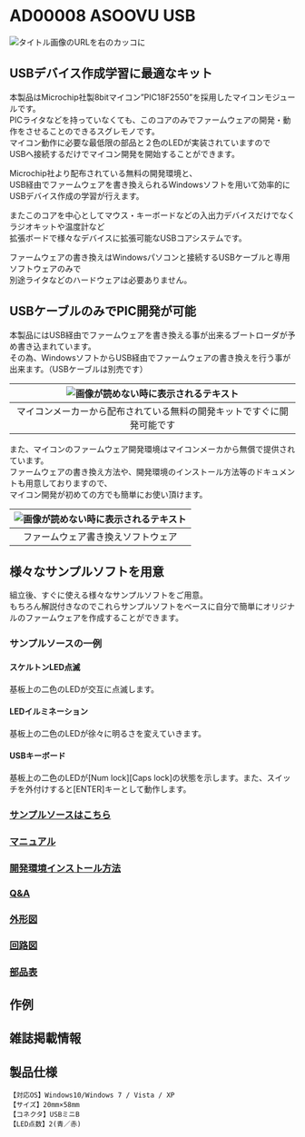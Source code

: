 # AD00008 ASOOVU USB

![タイトル画像のURLを右のカッコに](https://bit-trade-one.co.jp/wp/wp-content/uploads/2014/03/d6283ed92b1b6b533e215b82fcda64ce.png)

## USBデバイス作成学習に最適なキット

本製品はMicrochip社製8bitマイコン”PIC18F2550”を採用したマイコンモジュールです。  
PICライタなどを持っていなくても、このコアのみでファームウェアの開発・動作をさせることのできるスグレモノです。  
マイコン動作に必要な最低限の部品と２色のLEDが実装されていますので  
USBへ接続するだけでマイコン開発を開始することができます。

Microchip社より配布されている無料の開発環境と、  
USB経由でファームウェアを書き換えられるWindowsソフトを用いて効率的にUSBデバイス作成の学習が行えます。

またこのコアを中心としてマウス・キーボードなどの入出力デバイスだけでなくラジオキットや温度計など  
拡張ボードで様々なデバイスに拡張可能なUSBコアシステムです。  

ファームウェアの書き換えはWindowsパソコンと接続するUSBケーブルと専用ソフトウェアのみで  
別途ライタなどのハードウェアは必要ありません。

## USBケーブルのみでPIC開発が可能

本製品にはUSB経由でファームウェアを書き換える事が出来るブートローダが予め書き込まれています。  
その為、WindowsソフトからUSB経由でファームウェアの書き換えを行う事が出来ます。（USBケーブルは別売です）  

|![画像が読めない時に表示されるテキスト](https://bit-trade-one.co.jp/wp/wp-content/uploads/2014/03/MPLAB-PIC-Microchip-Software.png)|
|:---:|
|マイコンメーカーから配布されている無料の開発キットですぐに開発可能です|

また、マイコンのファームウェア開発環境はマイコンメーカから無償で提供されています。  
ファームウェアの書き換え方法や、開発環境のインストール方法等のドキュメントも用意しておりますので、  
マイコン開発が初めての方でも簡単にお使い頂けます。

|![画像が読めない時に表示されるテキスト](https://bit-trade-one.co.jp/wp/wp-content/uploads/2014/03/fw01.jpg)|
|:---:|
|ファームウェア書き換えソフトウェア|

## 様々なサンプルソフトを用意

組立後、すぐに使える様々なサンプルソフトをご用意。  
もちろん解説付きなのでこれらサンプルソフトをベースに自分で簡単にオリジナルのファームウェアを作成することができます。

### サンプルソースの一例

#### スケルトンLED点滅
基板上の二色のLEDが交互に点滅します。

#### LEDイルミネーション
基板上の二色のLEDが徐々に明るさを変えていきます。

#### USBキーボード
基板上の二色のLEDが[Num lock][Caps lock]の状態を示します。また、スイッチを外付けすると[ENTER]キーとして動作します。

### [サンプルソースはこちら](https://github.com/bit-trade-one/AD00008-ASOOVU_USB/tree/master/Sample)  

### [マニュアル](https://github.com/bit-trade-one/AD00008-ASOOVU_USB/blob/master/Manual/AD00008_manual.pdf)

### [開発環境インストール方法](https://docs.google.com/document/d/1Y47owx3SEJ2QxGs0Rm5nPiVzyFwCdwRQvMxzG4KG2SQ/edit)

### [Q&A](https://github.com/bit-trade-one/AD00008-ASOOVU_USB/blob/master/FAQ.md)

### [外形図](https://github.com/bit-trade-one/AD00008-ASOOVU_USB/blob/master/Dimensions/AD00008_dimensions.pdf)

### [回路図](https://github.com/bit-trade-one/AD00008-ASOOVU_USB/blob/master/Schematics/AD00008_schematics.pdf)

### [部品表](https://github.com/bit-trade-one/AD00008-ASOOVU_USB/blob/master/Partslist/AD00008_bom.pdf)

## 作例

## 雑誌掲載情報

## 製品仕様
    【対応OS】Windows10/Windows 7 / Vista / XP
    【サイズ】20mm×58mm
    【コネクタ】USBミニB
    【LED点数】2(青／赤)
